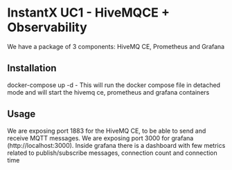 # InstantX UC1 - HiveMQCE + Observability

We have a package of 3 components: HiveMQ CE, Prometheus and Grafana

## Installation

docker-compose up -d - This will run the docker compose file in detached mode and will start the hivemq ce, prometheus and grafana containers

## Usage
We are exposing port 1883 for the HiveMQ CE, to be able to send and receive MQTT messages.
We are exposing port 3000 for grafana (http://localhost:3000). Inside grafana there is a dashboard with few metrics related to publish/subscribe messages, connection count and connection time